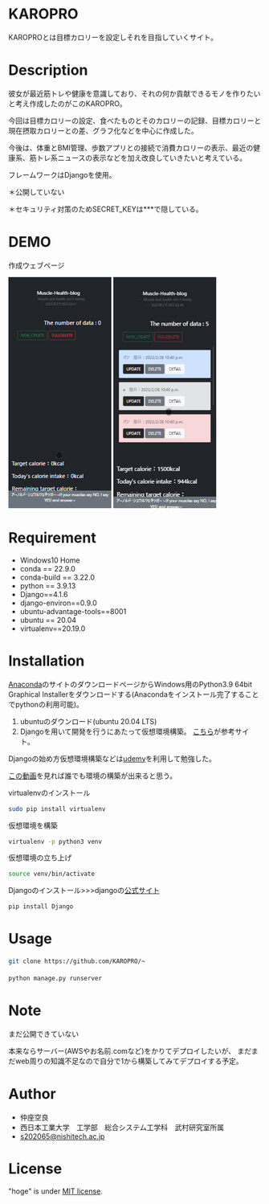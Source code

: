 # KAROPRO

KAROPROとは目標カロリーを設定しそれを目指していくサイト。

# Description

彼女が最近筋トレや健康を意識しており、それの何か貢献できるモノを作りたいと考え作成したのがこのKAROPRO。

今回は目標カロリーの設定、食べたものとそのカロリーの記録、目標カロリーと現在摂取カロリーとの差、グラフ化などを中心に作成した。

今後は、体重とBMI管理、歩数アプリとの接続で消費カロリーの表示、最近の健康系、筋トレ系ニュースの表示などを加え改良していきたいと考えている。

フレームワークはDjangoを使用。

＊公開していない

＊セキュリティ対策のためSECRET_KEYは***で隠している。

# DEMO


作成ウェブページ

![alt](list.gif)
![alt](list2.gif)

# Requirement

* Windows10 Home
* conda == 22.9.0
* conda-build == 3.22.0
* python == 3.9.13
* Django==4.1.6
* django-environ==0.9.0
* ubuntu-advantage-tools==8001
* ubuntu == 20.04
* virtualenv==20.19.0

# Installation

[Anaconda](https://www.anaconda.com/products/distribution)のサイトのダウンロードページからWindows用のPython3.9 64bit Graphical Installerをダウンロードする(Anacondaをインストール完了することでpythonの利用可能)。

1. ubuntuのダウンロード(ubuntu 20.04 LTS)
2. Djangoを用いて開発を行うにあたって仮想環境構築。 [こちら](https://www.sejuku.net/blog/68398)が参考サイト。

Djangoの始め方仮想環境構築などは[udemy](https://www.sejuku.net/blog/68398)を利用して勉強した。

[この動画](https://www.sejuku.net/blog/68398)を見れば誰でも環境の構築が出来ると思う。


virtualenvのインストール
```bash
sudo pip install virtualenv
```

仮想環境を構築
```bash
virtualenv -p python3 venv
```

仮想環境の立ち上げ
```bash
source venv/bin/activate
```

Djangoのインストール>>>djangoの[公式サイト](https://docs.djangoproject.com/ja/4.0/)
```bash
pip install Django
```


# Usage


```bash
git clone https://github.com/KAROPRO/~

python manage.py runserver
```

# Note

まだ公開できていない

本来ならサーバー(AWSやお名前.comなど)をかりてデプロイしたいが、
まだまだweb周りの知識不足なので自分で1から構築してみてデプロイする予定。

# Author


* 仲座空良
* 西日本工業大学　工学部　総合システム工学科　武村研究室所属
* s202065@nishitech.ac.jp

# License

"hoge" is under [MIT license](https://en.wikipedia.org/wiki/MIT_License).
